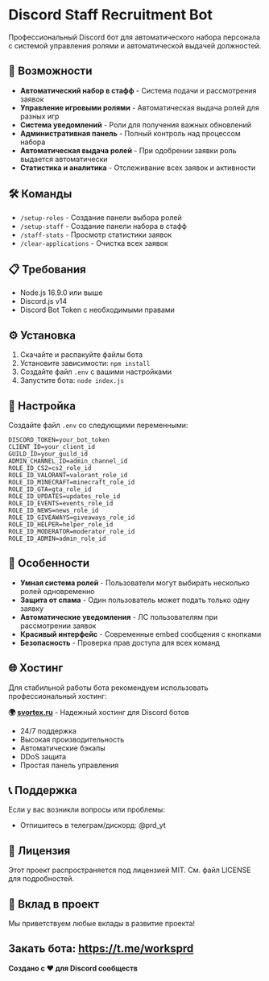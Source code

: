 # Discord Staff Recruitment Bot

Профессиональный Discord бот для автоматического набора персонала с системой управления ролями и автоматической выдачей должностей.

## 🚀 Возможности

- **Автоматический набор в стафф** - Система подачи и рассмотрения заявок
- **Управление игровыми ролями** - Автоматическая выдача ролей для разных игр
- **Система уведомлений** - Роли для получения важных обновлений
- **Административная панель** - Полный контроль над процессом набора
- **Автоматическая выдача ролей** - При одобрении заявки роль выдается автоматически
- **Статистика и аналитика** - Отслеживание всех заявок и активности

## 🛠️ Команды

- `/setup-roles` - Создание панели выбора ролей
- `/setup-staff` - Создание панели набора в стафф
- `/staff-stats` - Просмотр статистики заявок
- `/clear-applications` - Очистка всех заявок

## 📋 Требования

- Node.js 16.9.0 или выше
- Discord.js v14
- Discord Bot Token с необходимыми правами

## ⚙️ Установка

1. Скачайте и распакуйте файлы бота
2. Установите зависимости: `npm install`
3. Создайте файл `.env` с вашими настройками
4. Запустите бота: `node index.js`

## 🔧 Настройка

Создайте файл `.env` со следующими переменными:

```env
DISCORD_TOKEN=your_bot_token
CLIENT_ID=your_client_id
GUILD_ID=your_guild_id
ADMIN_CHANNEL_ID=admin_channel_id
ROLE_ID_CS2=cs2_role_id
ROLE_ID_VALORANT=valorant_role_id
ROLE_ID_MINECRAFT=minecraft_role_id
ROLE_ID_GTA=gta_role_id
ROLE_ID_UPDATES=updates_role_id
ROLE_ID_EVENTS=events_role_id
ROLE_ID_NEWS=news_role_id
ROLE_ID_GIVEAWAYS=giveaways_role_id
ROLE_ID_HELPER=helper_role_id
ROLE_ID_MODERATOR=moderator_role_id
ROLE_ID_ADMIN=admin_role_id
```

## 🎯 Особенности

- **Умная система ролей** - Пользователи могут выбирать несколько ролей одновременно
- **Защита от спама** - Один пользователь может подать только одну заявку
- **Автоматические уведомления** - ЛС пользователям при рассмотрении заявок
- **Красивый интерфейс** - Современные embed сообщения с кнопками
- **Безопасность** - Проверка прав доступа для всех команд

## 🌐 Хостинг

Для стабильной работы бота рекомендуем использовать профессиональный хостинг:

**🌍 [svortex.ru](https://svortex.ru)** - Надежный хостинг для Discord ботов

- 24/7 поддержка
- Высокая производительность
- Автоматические бэкапы
- DDoS защита
- Простая панель управления

## 📞 Поддержка

Если у вас возникли вопросы или проблемы:

- Отпишитесь в телеграм/дискорд: @prd_yt

## 📄 Лицензия

Этот проект распространяется под лицензией MIT. См. файл LICENSE для подробностей.

## 🤝 Вклад в проект

Мы приветствуем любые вклады в развитие проекта! 

Закать бота: https://t.me/worksprd
---

**Создано с ❤️ для Discord сообществ**


